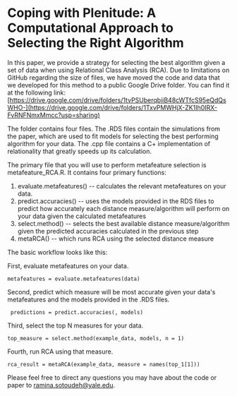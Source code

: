 # Coping with Plenitude:  A Computational Approach to Selecting the Right Algorithm 

In this paper, we provide a strategy for selecting the best algorithm given a set of data when using Relational Class Analysis (RCA). Due to limitations on GitHub regarding the size of files, we have moved the code and data that we developed for this method to a public Google Drive folder. You can find it at the following link: [https://drive.google.com/drive/folders/1tvPSUberqbiiB48cWTfcS95eQdQsWHO-](https://drive.google.com/drive/folders/1TxvPMWHjX-ZK1Ih0IRX-FvRNFNmxMmcc?usp=sharing)

The folder contains four files. The .RDS files contain the simulations from the paper, which are used to fit models for selecting the best performing algorithm for your data. The .cpp file contains a C+ implementation of relationality that greatly speeds up its calculation. 

The primary file that you will use to perform metafeature selection is metafeature_RCA.R. It contains four primary functions:

1. evaluate.metafeatures() -- calculates the relevant metafeatures on your data.
2. predict.accuracies() -- uses the models provided in the RDS files to predict how accurately each distance measure/algorithm will perform on your data given the calculated metafeatures
3. select.method() -- selects the best available distance measure/algorithm given the predicted accuracies calculated in the previous step
4. metaRCA() -- which runs RCA using the selected distance measure

The basic workflow looks like this:

First, evaluate metafeatures on your data. 

```metafeatures = evaluate.metafeatures(data)```

Second, predict which measure will be most accurate given your data's metafeatures and the models provided in the .RDS files.

``` predictions = predict.accuracies(, models)```

Third, select the top N measures for your data. 

```top_measure = select.method(example_data, models, n = 1)```

Fourth, run RCA using that measure. 

```rca_result = metaRCA(example_data, measure = names(top_1[1]))```



Please feel free to direct any questions you may have about the code or paper to ramina.sotoudeh@yale.edu. 
